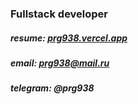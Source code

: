 ### Fullstack developer
##### resume: <a href="https://prg938.vercel.app" target="_blank">prg938.vercel.app</a>
##### email: prg938@mail.ru
##### telegram: @prg938
